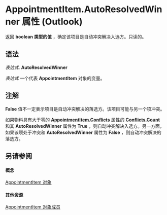 
# AppointmentItem.AutoResolvedWinner 属性 (Outlook)

返回 **boolean 类型的值** ，确定该项目是自动冲突解决入选方。只读的。


## 语法

 _表达式_. **AutoResolvedWinner**

 _表达式_ 一个代表 **AppointmentItem** 对象的变量。


## 注解

 **False** 值不一定表示项目是自动冲突解决的落选方。该项目可能与另一个项冲突。

如果物料具有大于零的 **[AppointmentItem.Conflicts](1c32306c-1852-8eab-a924-1b0f7e59dd58.md)** 属性的 **[Conflicts.Count](4a7445ff-8628-50d6-f4c0-ada85f3b3f5c.md)** 和其 **AutoResolvedWinner** 属性为 **True** ，则自动冲突解决入选方。另一方面，如果该项处于冲突和 **AutoResolvedWinner** 属性为 **False** ，则自动冲突解决的落选方。


## 另请参阅


#### 概念


[AppointmentItem 对象](204a409d-654e-27aa-643a-8344c631b82d.md)
#### 其他资源


[AppointmentItem 对象成员](c72c459d-6d3c-7a05-aa4a-b1b767ddc0b2.md)